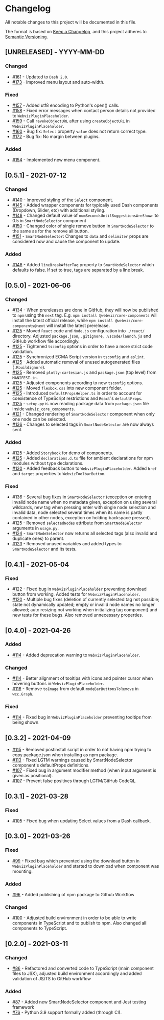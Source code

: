 # Changelog

All notable changes to this project will be documented in this file.

The format is based on [Keep a Changelog](https://keepachangelog.com/en/1.0.0/),
and this project adheres to [Semantic Versioning](https://semver.org/spec/v2.0.0.html).

## [UNRELEASED] - YYYY-MM-DD

### Changed

-   [#161](https://github.com/equinor/webviz-core-components/pull/161) - Updated to `Dash 2.0`.
-   [#173](https://github.com/equinor/webviz-core-components/pull/173) - Improved menu layout and auto-width.

### Fixed

-   [#157](https://github.com/equinor/webviz-core-components/pull/157) - Added utf8 encoding to Python's open() calls.
-   [#158](https://github.com/equinor/webviz-core-components/pull/158) - Fixed error messages when contact person details not provided to `WebvizPluginPlaceholder`.
-   [#159](https://github.com/equinor/webviz-core-components/pull/159) - Call `revokeObjectURL` after using `createObjectURL` in `WebvizPluginPlaceholder`.
-   [#160](https://github.com/equinor/webviz-core-components/pull/160) - Bug fix: `Select` property `value` does not return correct type.
-   [#172](https://github.com/equinor/webviz-core-components/pull/172) - Bug fix: No margin between plugins.

### Added

-   [#154](https://github.com/equinor/webviz-core-components/pull/154) - Implemented new menu component.

## [0.5.1] - 2021-07-12

### Changed

-   [#140](https://github.com/equinor/webviz-core-components/pull/140) - Improved styling of the `Select` component.
-   [#145](https://github.com/equinor/webviz-core-components/pull/145) - Added wrapper components for typically used Dash components (Dropdown, Slider, etc) with additional styling.
-   [#148](https://github.com/equinor/webviz-core-components/pull/148) - Changed default value of `numSecondsUntilSuggestionsAreShown` to 0.5 in `SmartNodeSelector` component
-   [#150](https://github.com/equinor/webviz-core-components/pull/150) - Changed color of single remove button in `SmartNodeSelector` to the same as for the remove all button.
-   [#151](https://github.com/equinor/webviz-core-components/pull/151) - `SmartNodeSelector`: Changes to `data` and `delimiter` props are considered now and cause the component to update.

### Added

-   [#148](https://github.com/equinor/webviz-core-components/pull/148) - Added `lineBreakAfterTag` property to `SmartNodeSelector` which defaults to false. If set to true, tags are separated by a line break.

## [0.5.0] - 2021-06-06

### Changed

-   [#134](https://github.com/equinor/webviz-core-components/pull/134) - When prereleases are done in GitHub, they will now be published to `npm` using the `next` tag. E.g. `npm install @webviz/core-components` will install the latest official release, while `npm install @webviz/core-components@next` will install the
    latest prerelease.
-   [#125](https://github.com/equinor/webviz-core-components/pull/125) - Moved `React` code and `Node.js` configuration into `./react/` directory.
    Adjusted `package.json`, `.gitignore`, `.vscode/launch.js` and GitHub workflow file accordingly.
-   [#125](https://github.com/equinor/webviz-core-components/pull/125) - Tightened `tsconfig` options in order to have a more strict code validation.
-   [#125](https://github.com/equinor/webviz-core-components/pull/125) - Synchronized ECMA Script version in `tsconfig` and `eslint`.
-   [#125](https://github.com/equinor/webviz-core-components/pull/125) - Added automatic removal of unused autogenerated files (`.Rbuildignore`).
-   [#125](https://github.com/equinor/webviz-core-components/pull/125) - Removed `plotly-cartesian.js` and `package.json` (top level) from `MANIFEST.in`.
-   [#125](https://github.com/equinor/webviz-core-components/pull/125) - Adjusted components according to new `tsconfig` options.
-   [#125](https://github.com/equinor/webviz-core-components/pull/125) - Moved `flexbox.css` into new component folder.
-   [#125](https://github.com/equinor/webviz-core-components/pull/125) - Introduced `DefaultPropsHelper.ts` in order to account for coexistence of TypeScript restrictions and `React`'s `defaultProps`.
-   [#125](https://github.com/equinor/webviz-core-components/pull/125) - `setup.py` is now reading package data from `package.json` file inside `webviz_core_components`.
-   [#121](https://github.com/equinor/webviz-core-components/pull/121) - Changed rendering of `SmartNodeSelector` component when only one node can be selected.
-   [#136](https://github.com/equinor/webviz-core-components/pull/136) - Changes to selected tags in `SmartNodeSelector` are now always sent.

### Added

-   [#125](https://github.com/equinor/webviz-core-components/pull/125) - Added `Storybook` for demo of components.
-   [#125](https://github.com/equinor/webviz-core-components/pull/125) - Added `declarations.d.ts` file for ambient declarations for npm modules without type declarations.
-   [#130](https://github.com/equinor/webviz-core-components/pull/130) - Added feedback button to `WebvizPluginPlaceholder`. Added `href` and `target` properties to `WebvizToolbarButton`.

### Fixed

-   [#136](https://github.com/equinor/webviz-core-components/pull/136) - Several bug fixes in `SmartNodeSelector` (exception on entering invalid node name when no metadata given, exception on using several wildcards,
    new tag when pressing enter with single node selection and invalid data, node selected several times when its name is partly contained in other nodes, exception on holding backspace pressed).
-   [#125](https://github.com/equinor/webviz-core-components/pull/125) - Removed `selectedNodes` attribute from `SmartNodeSelector` arguments in `usage.py`.
-   [#124](https://github.com/equinor/webviz-core-components/pull/124) - `SmartNodeSelector` now returns all selected tags (also invalid and duplicate ones) to parent.
-   [#123](https://github.com/equinor/webviz-core-components/pull/123) - Removed unused variables and added types to `SmartNodeSelector` and its tests.

## [0.4.1] - 2021-05-04

### Fixed

-   [#122](https://github.com/equinor/webviz-core-components/pull/122) - Fixed bug in `WebvizPluginPlaceholder` preventing download button from working. Added tests for `WebvizPluginPlaceholder`.
-   [#120](https://github.com/equinor/webviz-core-components/pull/120) - Multiple bug fixes (deletion of currently selected tag not possible; state not dynamically updated;
    empty or invalid node names no longer allowed; auto resizing not working when initializing tag component) and new tests for these bugs. Also removed unnecessary properties.

## [0.4.0] - 2021-04-26

### Added

-   [#114](https://github.com/equinor/webviz-core-components/pull/114) - Added deprecation warning to `WebvizPluginPlaceholder`.

### Changed

-   [#114](https://github.com/equinor/webviz-core-components/pull/114) - Better alignment of tooltips with icons and pointer cursor when hovering buttons in `WebvizPluginPlaceholder`.
-   [#118](https://github.com/equinor/webviz-core-components/pull/118) - Remove `toImage` from default `modeBarButtonsToRemove` in `wcc.Graph`.

### Fixed

-   [#114](https://github.com/equinor/webviz-core-components/pull/114) - Fixed bug in `WebvizPluginPlaceholder` preventing tooltips from being shown.

## [0.3.2] - 2021-04-09

-   [#115](https://github.com/equinor/webviz-core-components/pull/115) - Removed postinstall script in order to not having npm trying to copy package.json when installing as npm package.
-   [#113](https://github.com/equinor/webviz-core-components/pull/113) - Fixed LGTM warnings caused by SmartNodeSelector component's defaultProps definitions.
-   [#107](https://github.com/equinor/webviz-core-components/pull/107) - Fixed bug in argument modifier method (when input argument is given as positional).
-   [#107](https://github.com/equinor/webviz-core-components/pull/107) - Prevent false positives through LGTM/GitHub CodeQL.

## [0.3.1] - 2021-03-28

### Fixed

-   [#105](https://github.com/equinor/webviz-core-components/pull/105) - Fixed bug when updating Select values from a Dash callback.

## [0.3.0] - 2021-03-26

### Fixed

-   [#99](https://github.com/equinor/webviz-core-components/pull/99) - Fixed bug which prevented using the download button in `WebvizPluginPlaceholder` and started to download when component was mounting.

### Added

-   [#96](https://github.com/equinor/webviz-core-components/pull/96) - Added publishing of npm package to Github Workflow

### Changed

-   [#100](https://github.com/equinor/webviz-core-components/pull/100) - Adjusted build environment in order to be able to write
    components in TypeScript and to publish to npm. Also changed all components to TypeScript.

## [0.2.0] - 2021-03-11

### Changed

-   [#86](https://github.com/equinor/webviz-core-components/pull/86) - Refactored and converted code to TypeScript (main component files to JSX), adjusted build environment accordingly and added validation of JS/TS to GitHub workflow

### Added

-   [#87](https://github.com/equinor/webviz-core-components/pull/87) - Added new SmartNodeSelector component and Jest testing framework
-   [#76](https://github.com/equinor/webviz-core-components/pull/76) - Python 3.9 support formally added (through CI).
